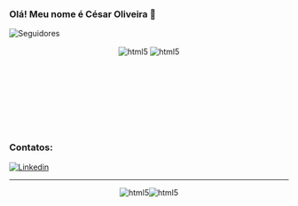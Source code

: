 ### Olá! Meu nome é César Oliveira 👋
![Seguidores](https://img.shields.io/github/followers/CesarOliiveira.svg?style=social&label=Follow&maxAge=2592000)

<div  align="center" style="width: 100%; height: 150px; display: inline-block; ">
         <img align="center" alt="html5" src="https://github-readme-stats.vercel.app/api?username=CesarOliiveira&theme=midnight-purple"/>
         <img align="center" alt="html5" src="https://github-readme-stats.vercel.app/api/top-langs/?username=StefanyCarso&layout=compact&langs_count=7&theme=radical&locale=pt-br"/>
</div>


### Contatos:

[![Linkedin](https://img.shields.io/badge/LinkedIn-0A66C2.svg?style=for-the-badge&logo=LinkedIn&logoColor=white)](https://www.linkedin.com/in/cesaroliiveira/)

<hr>
<div style="width: 100%; display: flex; justify-content: center;"><br/>
    <img align="center" alt="html5" src="https://img.shields.io/badge/React_Native-20232A?style=for-the-badge&logo=react&logoColor=61DAFB"/>
    <img align="center" alt="html5" src="https://img.shields.io/badge/JavaScript-F7DF1E.svg?style=for-the-badge&logo=JavaScript&logoColor=black"/>
</div>



<!--
**CesarOliiveira/CesarOliiveira** is a ✨ _special_ ✨ repository because its `README.md` (this file) appears on your GitHub profile.

Here are some ideas to get you started:

- 🔭 I’m currently working on ...
- 🌱 I’m currently learning ...
- 👯 I’m looking to collaborate on ...
- 🤔 I’m looking for help with ...
- 💬 Ask me about ...
- 📫 How to reach me: ...
- 😄 Pronouns: ...
- ⚡ Fun fact: ...
-->
